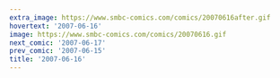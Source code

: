 ```yaml
---
extra_image: https://www.smbc-comics.com/comics/20070616after.gif
hovertext: '2007-06-16'
image: https://www.smbc-comics.com/comics/20070616.gif
next_comic: '2007-06-17'
prev_comic: '2007-06-15'
title: '2007-06-16'
---
```


